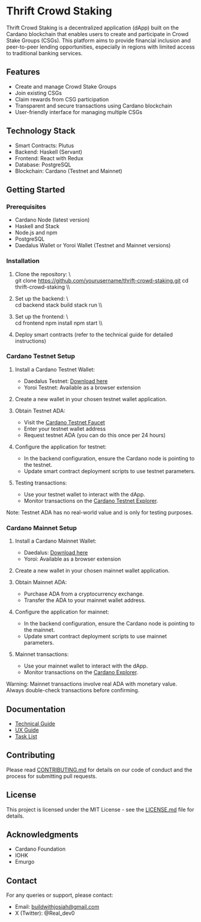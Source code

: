# Thrift Crowd Staking

Thrift Crowd Staking is a decentralized application (dApp) built on the Cardano blockchain that enables users to create and participate in Crowd Stake Groups (CSGs). This platform aims to provide financial inclusion and peer-to-peer lending opportunities, especially in regions with limited access to traditional banking services.

## Features

- Create and manage Crowd Stake Groups
- Join existing CSGs
- Claim rewards from CSG participation
- Transparent and secure transactions using Cardano blockchain
- User-friendly interface for managing multiple CSGs

## Technology Stack

- Smart Contracts: Plutus
- Backend: Haskell (Servant)
- Frontend: React with Redux
- Database: PostgreSQL
- Blockchain: Cardano (Testnet and Mainnet)

## Getting Started

### Prerequisites

- Cardano Node (latest version)
- Haskell and Stack
- Node.js and npm
- PostgreSQL
- Daedalus Wallet or Yoroi Wallet (Testnet and Mainnet versions)

### Installation

1. Clone the repository:
   \\\
   git clone https://github.com/yourusername/thrift-crowd-staking.git
   cd thrift-crowd-staking
   \\\

2. Set up the backend:
   \\\
   cd backend
   stack build
   stack run
   \\\

3. Set up the frontend:
   \\\
   cd frontend
   npm install
   npm start
   \\\

4. Deploy smart contracts (refer to the technical guide for detailed instructions)

### Cardano Testnet Setup

1. Install a Cardano Testnet Wallet:
   - Daedalus Testnet: [Download here](https://daedaluswallet.io/en/testnet/)
   - Yoroi Testnet: Available as a browser extension

2. Create a new wallet in your chosen testnet wallet application.

3. Obtain Testnet ADA:
   - Visit the [Cardano Testnet Faucet](https://developers.cardano.org/en/testnets/cardano/tools/faucet/)
   - Enter your testnet wallet address
   - Request testnet ADA (you can do this once per 24 hours)

4. Configure the application for testnet:
   - In the backend configuration, ensure the Cardano node is pointing to the testnet.
   - Update smart contract deployment scripts to use testnet parameters.

5. Testing transactions:
   - Use your testnet wallet to interact with the dApp.
   - Monitor transactions on the [Cardano Testnet Explorer](https://explorer.cardano-testnet.iohkdev.io/).

Note: Testnet ADA has no real-world value and is only for testing purposes.

### Cardano Mainnet Setup

1. Install a Cardano Mainnet Wallet:
   - Daedalus: [Download here](https://daedaluswallet.io/)
   - Yoroi: Available as a browser extension

2. Create a new wallet in your chosen mainnet wallet application.

3. Obtain Mainnet ADA:
   - Purchase ADA from a cryptocurrency exchange.
   - Transfer the ADA to your mainnet wallet address.

4. Configure the application for mainnet:
   - In the backend configuration, ensure the Cardano node is pointing to the mainnet.
   - Update smart contract deployment scripts to use mainnet parameters.

5. Mainnet transactions:
   - Use your mainnet wallet to interact with the dApp.
   - Monitor transactions on the [Cardano Explorer](https://explorer.cardano.org/en).

Warning: Mainnet transactions involve real ADA with monetary value. Always double-check transactions before confirming.

## Documentation

- [Technical Guide](docs/technical_guide.md)
- [UX Guide](docs/ux_guide.md)
- [Task List](tasks.md)

## Contributing

Please read [CONTRIBUTING.md](CONTRIBUTING.md) for details on our code of conduct and the process for submitting pull requests.

## License

This project is licensed under the MIT License - see the [LICENSE.md](LICENSE.md) file for details.

## Acknowledgments

- Cardano Foundation
- IOHK
- Emurgo

## Contact

For any queries or support, please contact:

- Email: buildwithjosiah@gmail.com
- X (Twitter): @Real_dev0
